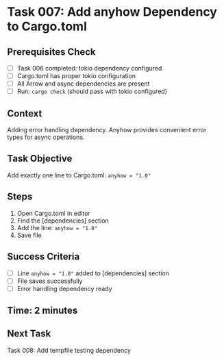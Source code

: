 # Task 007: Add anyhow Dependency to Cargo.toml

## Prerequisites Check
- [ ] Task 006 completed: tokio dependency configured
- [ ] Cargo.toml has proper tokio configuration
- [ ] All Arrow and async dependencies are present
- [ ] Run: `cargo check` (should pass with tokio configured)

## Context
Adding error handling dependency. Anyhow provides convenient error types for async operations.

## Task Objective
Add exactly one line to Cargo.toml: `anyhow = "1.0"`

## Steps
1. Open Cargo.toml in editor
2. Find the [dependencies] section
3. Add the line: `anyhow = "1.0"`
4. Save file

## Success Criteria
- [ ] Line `anyhow = "1.0"` added to [dependencies] section
- [ ] File saves successfully
- [ ] Error handling dependency ready

## Time: 2 minutes

## Next Task
Task 008: Add tempfile testing dependency